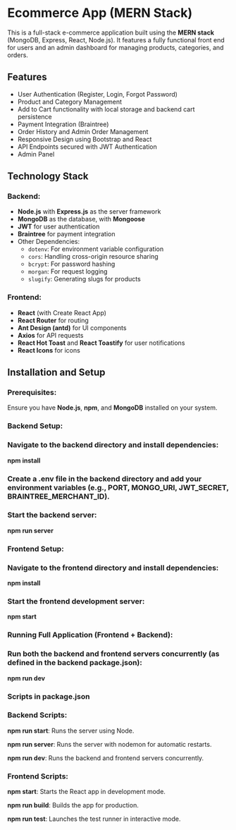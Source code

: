 # Ecommerce App (MERN Stack)

This is a full-stack e-commerce application built using the **MERN stack** (MongoDB, Express, React, Node.js). It features a fully functional front end for users and an admin dashboard for managing products, categories, and orders.

## Features

- User Authentication (Register, Login, Forgot Password)
- Product and Category Management
- Add to Cart functionality with local storage and backend cart persistence
- Payment Integration (Braintree)
- Order History and Admin Order Management
- Responsive Design using Bootstrap and React
- API Endpoints secured with JWT Authentication
- Admin Panel

## Technology Stack

### Backend:
- **Node.js** with **Express.js** as the server framework
- **MongoDB** as the database, with **Mongoose**
- **JWT** for user authentication
- **Braintree** for payment integration
- Other Dependencies: 
  - `dotenv`: For environment variable configuration
  - `cors`: Handling cross-origin resource sharing
  - `bcrypt`: For password hashing
  - `morgan`: For request logging
  - `slugify`: Generating slugs for products

### Frontend:
- **React** (with Create React App)
- **React Router** for routing
- **Ant Design (antd)** for UI components
- **Axios** for API requests
- **React Hot Toast** and **React Toastify** for user notifications
- **React Icons** for icons

## Installation and Setup

### Prerequisites:
Ensure you have **Node.js**, **npm**, and **MongoDB** installed on your system.

### Backend Setup:
### Navigate to the backend directory and install dependencies:
  
   **npm install**

   
### Create a .env file in the backend directory and add your environment variables (e.g., PORT, MONGO_URI, JWT_SECRET, BRAINTREE_MERCHANT_ID).

### Start the backend server:

**npm run server**

### Frontend Setup:

### Navigate to the frontend directory and install dependencies:

**npm install**
### Start the frontend development server:

**npm start**

### Running Full Application (Frontend + Backend):
### Run both the backend and frontend servers concurrently (as defined in the backend package.json):

**npm run dev**

### Scripts in package.json
### Backend Scripts:
**npm run start**: Runs the server using Node.

**npm run server**: Runs the server with nodemon for automatic restarts.

**npm run dev**: Runs the backend and frontend servers concurrently.

### Frontend Scripts:
**npm start**: Starts the React app in development mode.

**npm run build**: Builds the app for production.

**npm run test**: Launches the test runner in interactive mode.
